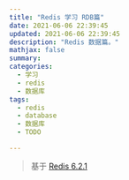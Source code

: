 ```yaml
---
title: "Redis 学习 RDB篇"
date: 2021-06-06 22:39:45
updated: 2021-06-06 22:39:45
description: "Redis 数据篇。"
mathjax: false
summary:
categories:
  - 学习
  - redis
  - 数据库
tags:
  - redis
  - database
  - 数据库
  - TODO

---
```


> 基于  [Redis 6.2.1](https://github.com/redis/redis/tree/6.2.1)

